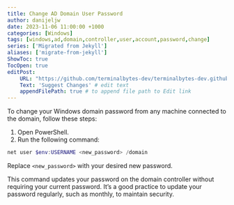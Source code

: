 ```yaml
---
title: Change AD Domain User Password
author: danijeljw
date: 2023-11-06 11:00:00 +1000
categories: [Windows]
tags: [windows,ad,domain,controller,user,account,password,change]
series: ['Migrated from Jekyll']
aliases: ['migrate-from-jekyll']
ShowToc: true
TocOpen: true
editPost:
    URL: "https://github.com/terminalbytes-dev/terminalbytes-dev.github.io/tree/main/content"
    Text: 'Suggest Changes' # edit text
    appendFilePath: true # to append file path to Edit link
---
```


To change your Windows domain password from any machine connected to the domain, follow these steps:

1. Open PowerShell.
1. Run the following command:

```powershell
net user $env:USERNAME <new_password> /domain
```

Replace `<new_password>` with your desired new password.

This command updates your password on the domain controller without requiring your current password. It’s a good practice to update your password regularly, such as monthly, to maintain security.
